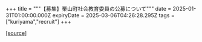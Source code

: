 +++
title = """【募集】栗山町社会教育委員の公募について"""
date = 2025-01-31T01:00:00.000Z
expiryDate = 2025-03-06T04:26:28.295Z
tags = ["kuriyama","recruit"]
+++


[[source]](https://www.town.kuriyama.hokkaido.jp/soshiki/55/30154.html)
